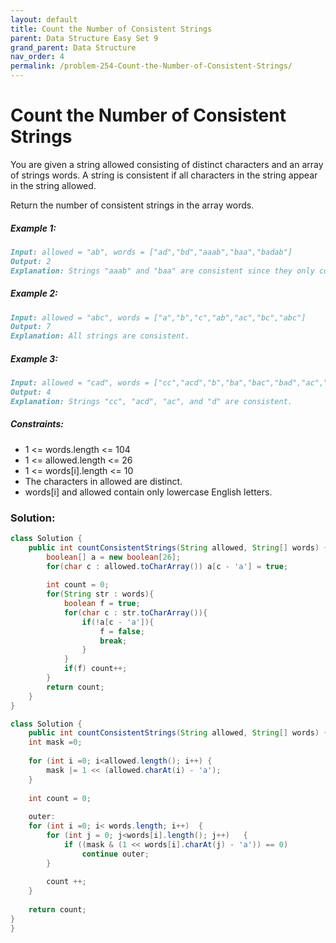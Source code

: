```yaml
---
layout: default
title: Count the Number of Consistent Strings
parent: Data Structure Easy Set 9
grand_parent: Data Structure
nav_order: 4
permalink: /problem-254-Count-the-Number-of-Consistent-Strings/
---
```

# Count the Number of Consistent Strings
You are given a string allowed consisting of distinct characters and an array of strings words. A string is consistent if all characters in the string appear in the string allowed.

Return the number of consistent strings in the array words.

##### Example 1:
```markdown
Input: allowed = "ab", words = ["ad","bd","aaab","baa","badab"]
Output: 2
Explanation: Strings "aaab" and "baa" are consistent since they only contain characters 'a' and 'b'.
```
##### Example 2:
```markdown
Input: allowed = "abc", words = ["a","b","c","ab","ac","bc","abc"]
Output: 7
Explanation: All strings are consistent.
```
##### Example 3:
```markdown
Input: allowed = "cad", words = ["cc","acd","b","ba","bac","bad","ac","d"]
Output: 4
Explanation: Strings "cc", "acd", "ac", and "d" are consistent.
```
##### Constraints:
* 1 <= words.length <= 104
* 1 <= allowed.length <= 26
* 1 <= words[i].length <= 10
* The characters in allowed are distinct.
* words[i] and allowed contain only lowercase English letters.

### Solution:
```java
class Solution {
    public int countConsistentStrings(String allowed, String[] words) {
        boolean[] a = new boolean[26];
        for(char c : allowed.toCharArray()) a[c - 'a'] = true;
        
        int count = 0;
        for(String str : words){
            boolean f = true;
            for(char c : str.toCharArray()){
                if(!a[c - 'a']){
                    f = false;
                    break;
                }
            }
            if(f) count++;
        }
        return count;
    }
}
```
```java
class Solution {
	public int countConsistentStrings(String allowed, String[] words) {
    int mask =0;
    
    for (int i =0; i<allowed.length(); i++) {
        mask |= 1 << (allowed.charAt(i) - 'a');
    }
    
    int count = 0; 
    
    outer:
    for (int i =0; i< words.length; i++)  {
        for (int j = 0; j<words[i].length(); j++)   {
            if ((mask & (1 << words[i].charAt(j) - 'a')) == 0)
                continue outer;
        }
        
        count ++;
    }
    
    return count; 
}
}
```